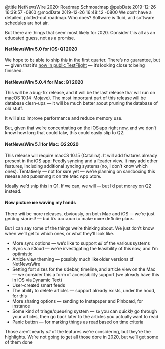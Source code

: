 @title NetNewsWire 2020: Roadmap Schmoadmap
@pubDate 2019-12-26 16:39:57 -0800
@modDate 2019-12-26 16:48:42 -0800
We don’t have a detailed, plotted-out roadmap. Who does? Software is fluid, and software schedules are hot air.

But there are things that seem most likely for 2020. Consider this all as an educated guess, not as a promise.

#### NetNewsWire 5.0 for iOS: Q1 2020

We hope to be able to ship this in the first quarter. There’s no guarantee, but — given that it’s [now in public TestFlight](https://inessential.com/2019/12/22/netnewswire_5_for_ios_public_testflight) — it’s looking close to being finished.

#### NetNewsWire 5.0.4 for Mac: Q1 2020

This will be a bug-fix release, and it will be the last release that will run on macOS 10.14 (Mojave). The most important part of this release will be database clean-ups — it will be much better about pruning the database of old stuff.

It will also improve performance and reduce memory use.

But, given that we’re concentrating on the iOS app right now, and we don’t know how long that could take, this could easily slip to Q2.

#### NetNewsWire 5.1 for Mac: Q2 2020

This release will require macOS 10.15 (Catalina). It will add features already present in the iOS app: Feedly syncing and a Reader view. It may add other features, including additional syncing systems (no, I don’t know which ones). Tentatively — not for sure yet — we’re planning on sandboxing this release and publishing it on the Mac App Store.

Ideally we’d ship this in Q1. If we can, we will — but I’d put money on Q2 instead.

#### Now picture me waving my hands

There _will_ be more releases, obviously, on both Mac and iOS — we’re just getting started! — but it’s too soon to make more definite plans.

But I can say some of the things we’re thinking about. We just don’t know when we’ll get to which ones, or what they’ll look like.

* More sync options — we’d like to support *all* of the various systems
* Sync via iCloud — we’re investigating the feasibility of this now, and I’m optimistic
* Article view theming — possibly much like older versions of NetNewsWire
* Setting font sizes for the sidebar, timeline, and article view on the Mac — we consider this a form of accessibility support (we already have this in iOS via Dynamic Text)
* User-created smart feeds
* The ability to delete articles — support already exists, under the hood, for this
* More sharing options — sending to Instapaper and Pinboard, for instance
* Some kind of triage/queueing system — so you can quickly go through your articles, then go back later to the articles you actually want to read
* Panic button — for marking things as read based on time criteria

Those aren’t nearly *all* of the features we’re considering, but they’re the highlights. We’re not going to get all those done in 2020, but we’ll get some of them done.
